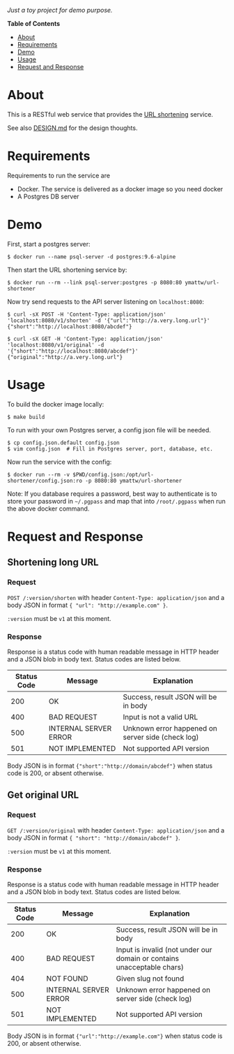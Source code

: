 _Just a toy project for demo purpose._

**Table of Contents**

  - [About](#about)
  - [Requirements](#requirements)
  - [Demo](#demo)
  - [Usage](#usage)
  - [Request and Response](#request-and-response)

# About

This is a RESTful web service that provides the [URL
shortening](https://en.wikipedia.org/wiki/URL_shortening) service.

See also [DESIGN.md](DESIGN.md) for the design thoughts.

# Requirements

Requirements to run the service are

- Docker. The service is delivered as a docker image so you need docker
- A Postgres DB server

# Demo

First, start a postgres server:

    $ docker run --name psql-server -d postgres:9.6-alpine

Then start the URL shortening service by:

    $ docker run --rm --link psql-server:postgres -p 8080:80 ymattw/url-shortener

Now try send requests to the API server listening on `localhost:8080`:

    $ curl -sX POST -H 'Content-Type: application/json' 'localhost:8080/v1/shorten' -d '{"url":"http://a.very.long.url"}'
    {"short":"http://localhost:8080/abcdef"}

    $ curl -sX GET -H 'Content-Type: application/json' 'localhost:8080/v1/original' -d '{"short":"http://localhost:8080/abcdef"}'
    {"original":"http://a.very.long.url"}

# Usage

To build the docker image locally:

    $ make build

To run with your own Postgres server, a config json file will be needed.

    $ cp config.json.default config.json
    $ vim config.json  # Fill in Postgres server, port, database, etc.

Now run the service with the config:

    $ docker run --rm -v $PWD/config.json:/opt/url-shortener/config.json:ro -p 8080:80 ymattw/url-shortener

Note: If you database requires a password, best way to authenticate is to store
your password in `~/.pgpass` and map that into `/root/.pgpass` when run the
above docker command.

# Request and Response

## Shortening long URL

### Request

`POST /:version/shorten` with header `Content-Type: application/json` and a body JSON in format `{ "url": "http://example.com" }`.

`:version` must be `v1` at this moment.

### Response

Response is a status code with human readable message in HTTP header and a JSON
blob in body text. Status codes are listed below.

| Status Code   | Message               | Explanation                                       |
| ------------- | --------------------- | ------------------------------------------------- |
| 200           | OK                    | Success, result JSON will be in body              |
| 400           | BAD REQUEST           | Input is not a valid URL                          |
| 500           | INTERNAL SERVER ERROR | Unknown error happened on server side (check log) |
| 501           | NOT IMPLEMENTED       | Not supported API version                         |

Body JSON is in format `{"short":"http://domain/abcdef"}` when status code is
200, or absent otherwise.

## Get original URL

### Request

`GET /:version/original` with header `Content-Type: application/json` and a body JSON in format `{ "short": "http://domain/abcdef" }`.

`:version` must be `v1` at this moment.

### Response

Response is a status code with human readable message in HTTP header and a JSON
blob in body text. Status codes are listed below.

| Status Code   | Message               | Explanation                                                             |
| ------------- | --------------------- | ----------------------------------------------------------------------- |
| 200           | OK                    | Success, result JSON will be in body                                    |
| 400           | BAD REQUEST           | Input is invalid (not under our domain or contains unacceptable chars)  |
| 404           | NOT FOUND             | Given slug not found                                                    |
| 500           | INTERNAL SERVER ERROR | Unknown error happened on server side (check log)                       |
| 501           | NOT IMPLEMENTED       | Not supported API version                                               |

Body JSON is in format `{"url":"http://example.com"}` when status code is 200,
or absent otherwise.
